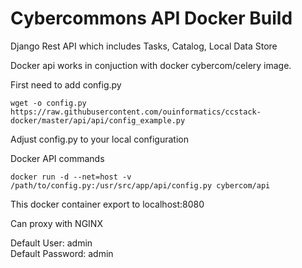 Cybercommons API Docker Build 
===
Django Rest API which includes Tasks, Catalog, Local Data Store


Docker api works in conjuction with docker cybercom/celery image.

First need to add config.py 

    wget -o config.py https://raw.githubusercontent.com/ouinformatics/ccstack-docker/master/api/api/config_example.py

Adjust config.py to your local configuration

Docker API commands

    docker run -d --net=host -v /path/to/config.py:/usr/src/app/api/config.py cybercom/api

This docker container export to localhost:8080
 
Can proxy with NGINX

Default User: admin  
Default Password: admin
